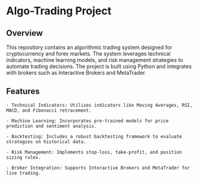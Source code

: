 # Algo-Trading Project

## Overview
This repository contains an algorithmic trading system designed for cryptocurrency and forex markets. The system leverages technical indicators, machine learning models, and risk management strategies to automate trading decisions. The project is built using Python and integrates with brokers such as Interactive Brokers and MetaTrader.

## Features
    - Technical Indicators: Utilizes indicators like Moving Averages, RSI, MACD, and Fibonacci retracement.

    - Machine Learning: Incorporates pre-trained models for price prediction and sentiment analysis.

    - Backtesting: Includes a robust backtesting framework to evaluate strategies on historical data.

    - Risk Management: Implements stop-loss, take-profit, and position sizing rules.

    - Broker Integration: Supports Interactive Brokers and MetaTrader for live trading.